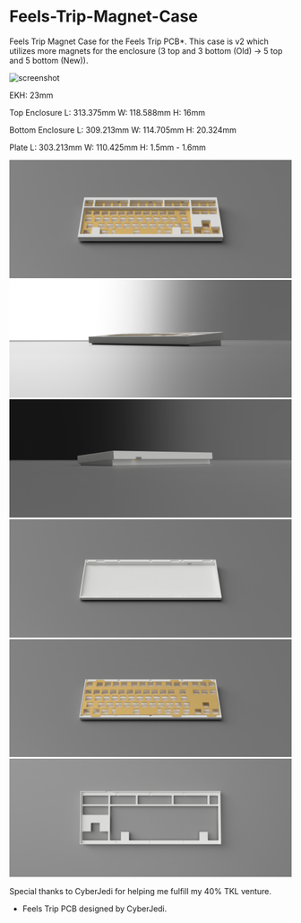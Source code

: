 # Feels-Trip-Magnet-Case
Feels Trip Magnet Case for the Feels Trip PCB*.
This case is v2 which utilizes more magnets for the enclosure (3 top and 3 bottom (Old) -> 5 top and 5 bottom (New)).

![screenshot](Feels_Trip_EXPORT_FIXEDADDED_MAGNETS_2024-Jul-18_05-22-06PM-000_CustomizedView6462012299.png)

EKH: 23mm

Top Enclosure
L: 313.375mm
W: 118.588mm
H: 16mm

Bottom Enclosure
L: 309.213mm
W: 114.705mm
H: 20.324mm

Plate
L: 303.213mm
W: 110.425mm
H: 1.5mm - 1.6mm

![screenshot](https://github.com/vroyasumi/Feels-Trip-Magnet-Case/blob/main/feelstripgithubpics/Feels_Trip_EXPORT_FIXEDADDED_MAGNETS_2024-Jul-18_05-22-22PM-000_CustomizedView1469937096.png)
![screenshot](https://github.com/vroyasumi/Feels-Trip-Magnet-Case/blob/main/feelstripgithubpics/Feels_Trip_EXPORT_FIXEDADDED_MAGNETS_2024-Jul-18_05-23-02PM-000_CustomizedView18128074447.png)
![screenshot](https://github.com/vroyasumi/Feels-Trip-Magnet-Case/blob/main/feelstripgithubpics/Feels_Trip_EXPORT_FIXEDADDED_MAGNETS_2024-Jul-18_05-23-13PM-000_CustomizedView14463899026.png)
![screenshot](https://github.com/vroyasumi/Feels-Trip-Magnet-Case/blob/main/feelstripgithubpics/Feels_Trip_EXPORT_FIXEDADDED_MAGNETS_2024-Jul-18_05-23-48PM-000_CustomizedView15493387225.png)
![screenshot](https://github.com/vroyasumi/Feels-Trip-Magnet-Case/blob/main/feelstripgithubpics/Feels_Trip_EXPORT_FIXEDADDED_MAGNETS_2024-Jul-18_05-23-59PM-000_CustomizedView15493387225.png)
![screenshot](https://github.com/vroyasumi/Feels-Trip-Magnet-Case/blob/main/feelstripgithubpics/Feels_Trip_EXPORT_FIXEDADDED_MAGNETS_2024-Jul-18_05-25-41PM-000_CustomizedView51714789489.png)

Special thanks to CyberJedi for helping me fulfill my 40% TKL venture.

* Feels Trip PCB designed by CyberJedi.
